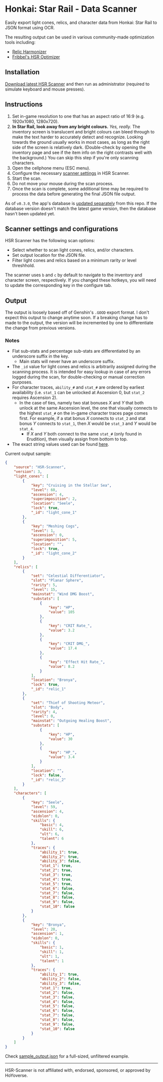 # Honkai: Star Rail - Data Scanner

Easily export light cones, relics, and character data from Honkai: Star Rail to JSON format using OCR.

The resulting output can be used in various community-made optimization tools including:
- [Relic Harmonizer](https://relicharmonizer.com/)
- [Fribbel's HSR Optimizer](https://fribbels.github.io/hsr-optimizer/)

## Installation

[Download latest HSR Scanner](https://github.com/kel-z/HSR-Scanner/releases/latest) and then run as administrator (required to simulate keyboard and mouse presses).

<!-- If you haven't already, download and install [Microsoft Visual C++ Redistributable for Visual Studio 2015-2022](https://docs.microsoft.com/en-us/cpp/windows/latest-supported-vc-redist?view=msvc-170#visual-studio-2015-2017-2019-and-2022) (x86 or x64 depending on system). -->

## Instructions

1. Set in-game resolution to one that has an aspect ratio of 16:9 (e.g. 1920x1080, 1280x720).
   <!-- - Changing off from an ultra-wide resolution requires a game restart to reset the UI layout. -->
   <!-- ^^ wait... is this a thing in Star Rail? I know it was for Genshin -->
2. **In Star Rail, look away from any bright colours.** _Yes, really._ The inventory screen is translucent and bright colours can bleed through to make the text harder to accurately detect and recognize. Looking towards the ground usually works in most cases, as long as the right side of the screen is relatively dark. (Double-check by opening the inventory page and see if the item info on the right contrasts well with the background.) You can skip this step if you're only scanning characters.
3. Open the cellphone menu (ESC menu).
4. Configure the necessary [scanner settings](#scanner-settings-and-configurations) in HSR Scanner.
5. Start the scan.
6. Do not move your mouse during the scan process.
7. Once the scan is complete, some additional time may be required to process the data before generating the final JSON file output.

As of `v0.3.0`, the app's database is [updated separately](https://github.com/kel-z/HSR-Data) from this repo. If the database version doesn't match the latest game version, then the database hasn't been updated yet.

## Scanner settings and configurations

HSR Scanner has the following scan options:

- Select whether to scan light cones, relics, and/or characters.
- Set output location for the JSON file.
- Filter light cones and relics based on a minimum rarity or level threshhold.

The scanner uses `b` and `c` by default to navigate to the inventory and character screen, respectively. If you changed these hotkeys, you will need to update the corresponding key in the configure tab.

## Output

The output is loosely based off of Genshin's `.GOOD` export format. I don't expect this output to change anytime soon. If a breaking change has to made to the output, the version will be incremented by one to differentiate the change from previous versions.

### Notes

- Flat sub-stats and percentage sub-stats are differentiated by an underscore suffix in the key.
  - Main stats will never have an underscore suffix.
- The `_id` value for light cones and relics is arbitrarily assigned during the scanning process. It is intended for easy lookup in case of any errors logged during the scan, for double-checking or manual correction purposes.
- For character traces, `ability_#` and `stat_#` are ordered by earliest availability (i.e. `stat_1` can be unlocked at Ascension 0, but `stat_2` requires Ascension 2).
  - In the case of ties, namely two stat bonuses _X_ and _Y_ that both unlock at the same Ascension level, the one that visually connects to the highest `stat_#` on the in-game character traces page comes first. For example, if a stat bonus _X_ connects to `stat_2` and stat bonus _Y_ connects to `stat_1`, then _X_ would be `stat_3` and _Y_ would be `stat_4`.
    - If _X_ and _Y_ both connect to the same `stat_#` (only found in Erudition), then visually assign from bottom to top.
- The exact string values used can be found [here](src/models/game_data.py).

Current output sample:

```JSON
{
    "source": "HSR-Scanner",
    "version": 3,
    "light_cones": [
        {
            "key": "Cruising in the Stellar Sea",
            "level": 60,
            "ascension": 4,
            "superimposition": 2,
            "location": "Seele",
            "lock": true,
            "_id": "light_cone_1"
        },
        {
            "key": "Meshing Cogs",
            "level": 1,
            "ascension": 0,
            "superimposition": 5,
            "location": "",
            "lock": true,
            "_id": "light_cone_2"
        }
    ],
    "relics": [
        {
            "set": "Celestial Differentiator",
            "slot": "Planar Sphere",
            "rarity": 5,
            "level": 15,
            "mainstat": "Wind DMG Boost",
            "substats": [
                {
                    "key": "HP",
                    "value": 105
                },
                {
                    "key": "CRIT Rate_",
                    "value": 3.2
                },
                {
                    "key": "CRIT DMG_",
                    "value": 17.4
                },
                {
                    "key": "Effect Hit Rate_",
                    "value": 8.2
                }
            ],
            "location": "Bronya",
            "lock": true,
            "_id": "relic_1"
        },
        {
            "set": "Thief of Shooting Meteor",
            "slot": "Body",
            "rarity": 4,
            "level": 0,
            "mainstat": "Outgoing Healing Boost",
            "substats": [
                {
                    "key": "HP",
                    "value": 30
                },
                {
                    "key": "HP_",
                    "value": 3.4
                }
            ],
            "location": "",
            "lock": false,
            "_id": "relic_2"
        }
    ],
    "characters": [
        {
            "key": "Seele",
            "level": 59,
            "ascension": 4,
            "eidolon": 0,
            "skills": {
                "basic": 4,
                "skill": 6,
                "ult": 6,
                "talent": 6
            },
            "traces": {
                "ability_1": true,
                "ability_2": true,
                "ability_3": false,
                "stat_1": true,
                "stat_2": true,
                "stat_3": true,
                "stat_4": true,
                "stat_5": true,
                "stat_6": false,
                "stat_7": false,
                "stat_8": false,
                "stat_9": false,
                "stat_10": false
            }
        },
        {
            "key": "Bronya",
            "level": 20,
            "ascension": 1,
            "eidolon": 0,
            "skills": {
                "basic": 1,
                "skill": 1,
                "ult": 1,
                "talent": 1
            },
            "traces": {
                "ability_1": true,
                "ability_2": false,
                "ability_3": false,
                "stat_1": true,
                "stat_2": false,
                "stat_3": false,
                "stat_4": false,
                "stat_5": false,
                "stat_6": false,
                "stat_7": false,
                "stat_8": false,
                "stat_9": false,
                "stat_10": false
            }
        }
    ]
}
```

Check [sample_output.json](sample_output.json) for a full-sized, unfiltered example.

---
HSR-Scanner is not affiliated with, endorsed, sponsored, or approved by  HoYoverse.